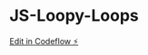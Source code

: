 # JS-Loopy-Loops

[Edit in Codeflow ⚡️](https://stackblitz.com/~/github.com/parulchauhann/JS-Loopy-Loops)